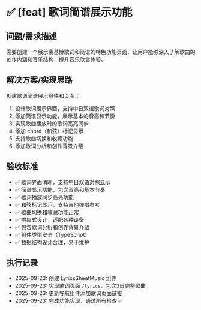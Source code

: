 # ✅ [feat] 歌词简谱展示功能

## 问题/需求描述
需要创建一个展示秦基博歌词和简谱的特色功能页面，让用户能够深入了解歌曲的创作内涵和音乐结构，提升音乐欣赏体验。

## 解决方案/实现思路
创建歌词简谱展示组件和页面：
1. 设计歌词展示界面，支持中日双语歌词对照
2. 添加简谱显示功能，展示基本的音高和节奏
3. 实现歌曲播放时的歌词高亮同步
4. 添加 chord（和弦）标记显示
5. 支持歌曲切换和收藏功能
6. 添加歌词分析和创作背景介绍

## 验收标准
- ✅ 歌词界面清晰，支持中日双语对照显示
- ✅ 简谱显示功能，包含音高和基本节奏
- ✅ 歌词播放同步高亮功能
- ✅ 和弦标记显示，支持吉他弹唱参考
- ✅ 歌曲切换和收藏功能正常
- ✅ 响应式设计，适配各种设备
- ✅ 包含歌词分析和创作背景介绍
- ✅ 组件类型安全（TypeScript）
- ✅ 数据结构设计合理，易于维护

## 执行记录
- 2025-09-23: 创建 LyricsSheetMusic 组件
- 2025-09-23: 实现歌词页面 `/lyrics`，包含3首完整歌曲
- 2025-09-23: 更新导航组件添加歌词页面链接
- 2025-09-23: 完成功能实现，通过所有检查 ✅